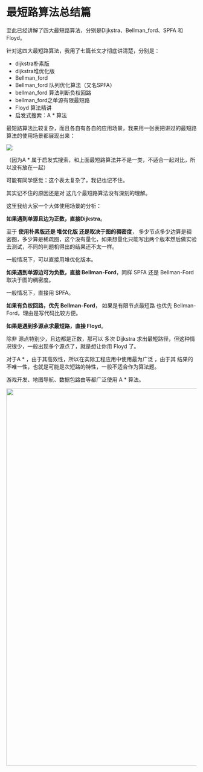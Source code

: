 
# 最短路算法总结篇 

至此已经讲解了四大最短路算法，分别是Dijkstra、Bellman_ford、SPFA 和 Floyd。 

针对这四大最短路算法，我用了七篇长文才彻底讲清楚，分别是：

* dijkstra朴素版 
* dijkstra堆优化版 
* Bellman_ford
* Bellman_ford 队列优化算法（又名SPFA）
* bellman_ford 算法判断负权回路
* bellman_ford之单源有限最短路
* Floyd 算法精讲  
* 启发式搜索：A * 算法  


最短路算法比较复杂，而且各自有各自的应用场景，我来用一张表把讲过的最短路算法的使用场景都展现出来： 

![](https://file1.kamacoder.com/i/algo/20240508121355.png)

（因为A * 属于启发式搜索，和上面最短路算法并不是一类，不适合一起对比，所以没有放在一起）


可能有同学感觉：这个表太复杂了，我记也记不住。 

其实记不住的原因还是对 这几个最短路算法没有深刻的理解。 

这里我给大家一个大体使用场景的分析： 

**如果遇到单源且边为正数，直接Dijkstra**。 

至于 **使用朴素版还是 堆优化版 还是取决于图的稠密度**， 多少节点多少边算是稠密图，多少算是稀疏图，这个没有量化，如果想量化只能写出两个版本然后做实验去测试，不同的判题机得出的结果还不太一样。 

一般情况下，可以直接用堆优化版本。 

**如果遇到单源边可为负数，直接 Bellman-Ford**，同样 SPFA 还是 Bellman-Ford 取决于图的稠密度。 

一般情况下，直接用 SPFA。

**如果有负权回路，优先 Bellman-Ford**， 如果是有限节点最短路 也优先 Bellman-Ford，理由是写代码比较方便。  

**如果是遇到多源点求最短路，直接 Floyd**。

除非 源点特别少，且边都是正数，那可以 多次 Dijkstra 求出最短路径，但这种情况很少，一般出现多个源点了，就是想让你用 Floyd 了。 

对于A * ，由于其高效性，所以在实际工程应用中使用最为广泛 ，由于其 结果的不唯一性，也就是可能是次短路的特性，一般不适合作为算法题。 

游戏开发、地图导航、数据包路由等都广泛使用 A * 算法。




<div align="center"><a href="https://www.nowcoder.com/link/wx_sqlcarl199" target="_blank"><img src="https://code-thinking-1253855093.file.myqcloud.com/pics/20220416223343.png" width="1000"/></a></div>
